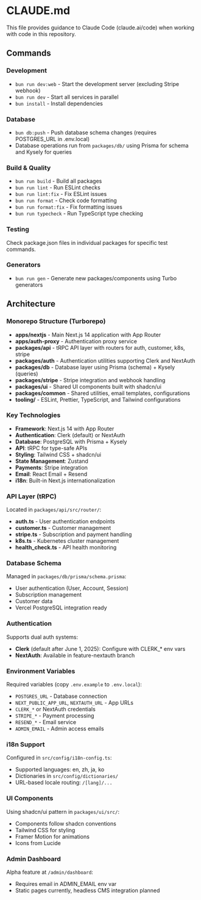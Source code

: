# CLAUDE.md

This file provides guidance to Claude Code (claude.ai/code) when working with code in this repository.

## Commands

### Development
- `bun run dev:web` - Start the development server (excluding Stripe webhook)
- `bun run dev` - Start all services in parallel
- `bun install` - Install dependencies

### Database
- `bun db:push` - Push database schema changes (requires POSTGRES_URL in .env.local)
- Database operations run from `packages/db/` using Prisma for schema and Kysely for queries

### Build & Quality
- `bun run build` - Build all packages
- `bun run lint` - Run ESLint checks
- `bun run lint:fix` - Fix ESLint issues
- `bun run format` - Check code formatting
- `bun run format:fix` - Fix formatting issues
- `bun run typecheck` - Run TypeScript type checking

### Testing
Check package.json files in individual packages for specific test commands.

### Generators
- `bun run gen` - Generate new packages/components using Turbo generators

## Architecture

### Monorepo Structure (Turborepo)
- **apps/nextjs** - Main Next.js 14 application with App Router
- **apps/auth-proxy** - Authentication proxy service
- **packages/api** - tRPC API layer with routers for auth, customer, k8s, stripe
- **packages/auth** - Authentication utilities supporting Clerk and NextAuth
- **packages/db** - Database layer using Prisma (schema) + Kysely (queries)
- **packages/stripe** - Stripe integration and webhook handling
- **packages/ui** - Shared UI components built with shadcn/ui
- **packages/common** - Shared utilities, email templates, configurations
- **tooling/** - ESLint, Prettier, TypeScript, and Tailwind configurations

### Key Technologies
- **Framework**: Next.js 14 with App Router
- **Authentication**: Clerk (default) or NextAuth
- **Database**: PostgreSQL with Prisma + Kysely
- **API**: tRPC for type-safe APIs
- **Styling**: Tailwind CSS + shadcn/ui
- **State Management**: Zustand
- **Payments**: Stripe integration
- **Email**: React Email + Resend
- **i18n**: Built-in Next.js internationalization

### API Layer (tRPC)
Located in `packages/api/src/router/`:
- **auth.ts** - User authentication endpoints
- **customer.ts** - Customer management
- **stripe.ts** - Subscription and payment handling
- **k8s.ts** - Kubernetes cluster management
- **health_check.ts** - API health monitoring

### Database Schema
Managed in `packages/db/prisma/schema.prisma`:
- User authentication (User, Account, Session)
- Subscription management
- Customer data
- Vercel PostgreSQL integration ready

### Authentication
Supports dual auth systems:
- **Clerk** (default after June 1, 2025): Configure with CLERK_* env vars
- **NextAuth**: Available in feature-nextauth branch

### Environment Variables
Required variables (copy `.env.example` to `.env.local`):
- `POSTGRES_URL` - Database connection
- `NEXT_PUBLIC_APP_URL`, `NEXTAUTH_URL` - App URLs
- `CLERK_*` or NextAuth credentials
- `STRIPE_*` - Payment processing
- `RESEND_*` - Email service
- `ADMIN_EMAIL` - Admin access emails

### i18n Support
Configured in `src/config/i18n-config.ts`:
- Supported languages: en, zh, ja, ko
- Dictionaries in `src/config/dictionaries/`
- URL-based locale routing: `/[lang]/...`

### UI Components
Using shadcn/ui pattern in `packages/ui/src/`:
- Components follow shadcn conventions
- Tailwind CSS for styling
- Framer Motion for animations
- Icons from Lucide

### Admin Dashboard
Alpha feature at `/admin/dashboard`:
- Requires email in ADMIN_EMAIL env var
- Static pages currently, headless CMS integration planned